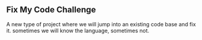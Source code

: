 ## Fix My Code Challenge

A new type of project where we will jump into an existing code base and fix it.
sometimes we will know the language, sometimes not.